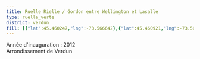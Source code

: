 ```yaml
---
title: Ruelle Rielle / Gordon entre Wellington et Lasalle
type: ruelle_verte
district: verdun
fill: [{"lat":45.460247,"lng":-73.566642},{"lat":45.460921,"lng":-73.566545},{"lat":45.460748,"lng":-73.566567},{"lat":45.460575,"lng":-73.566594},{"lat":45.460417,"lng":-73.563799},{"lat":45.460823,"lng":-73.563734},{"lat":45.460063,"lng":-73.563852}]
---
```


Année d'inauguration : 2012<br>Arrondissement de Verdun